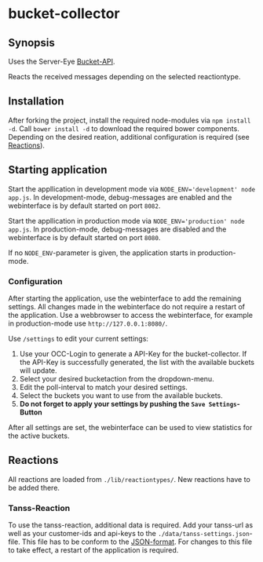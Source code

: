 # bucket-collector

## Synopsis

Uses the Server-Eye [Bucket-API](https://api.server-eye.de/docs/1/#/customer/get_bucket_empty).

Reacts the received messages depending on the selected reactiontype.

## Installation

After forking the project, install the required node-modules via `npm install -d`.
Call `bower install -d` to download the required bower components.
Depending on the desired reation, additional configuration is required (see [Reactions](#Reactions)).

## Starting application

Start the appllication in development mode via `NODE_ENV='development' node app.js`.
In development-mode, debug-messages are enabled and the webinterface is by default started on port `8082`.

Start the appllication in production mode via `NODE_ENV='production' node app.js`.
In production-mode, debug-messages are disabled and the webinterface is by default started on port `8080`.

If no `NODE_ENV`-parameter is given, the application starts in production-mode.

### Configuration

After starting the application, use the webinterface to add the remaining settings. All changes made in the webinterface do not require a restart of the application.
Use a webbrowser to access the webinterface, for example in production-mode use `http://127.0.0.1:8080/`.

Use `/settings` to edit your current settings:

1. Use your OCC-Login to generate a API-Key for the bucket-collector. If the API-Key is successfully generated, the list with the available buckets will update.
2. Select your desired bucketaction from the dropdown-menu.
3. Edit the poll-interval to match your desired settings.
4. Select the buckets you want to use from the available buckets.
5. **Do not forget to apply your settings by pushing the `Save Settings`-Button**

After all settings are set, the webinterface can be used to view statistics for the active buckets.

## Reactions

All reactions are loaded from `./lib/reactiontypes/`. New reactions have to be added there.

### Tanss-Reaction

To use the tanss-reaction, additional data is required.
Add your tanss-url as well as your customer-ids and api-keys to the `./data/tanss-settings.json`-file.
This file has to be conform to the [JSON-format](http://json.org/).
For changes to this file to take effect, a restart of the application is required.
